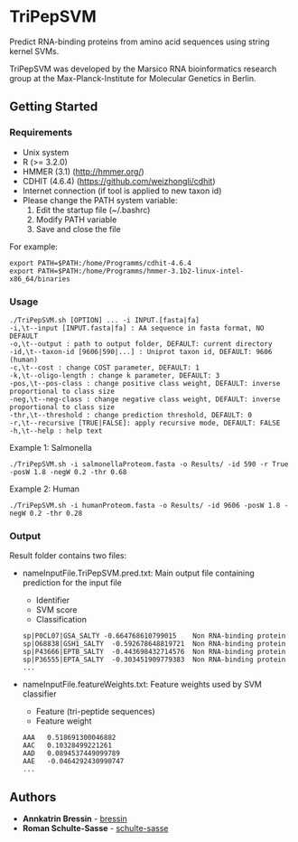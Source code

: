 # TriPepSVM
Predict RNA-binding proteins from amino acid sequences using string kernel SVMs.

TriPepSVM was developed by the Marsico RNA bioinformatics research group at the Max-Planck-Institute for Molecular Genetics in Berlin.

## Getting Started

### Requirements

* Unix system
* R (>= 3.2.0)
* HMMER (3.1) (http://hmmer.org/)
* CDHIT (4.6.4) (https://github.com/weizhongli/cdhit) 
* Internet connection (if tool is applied to new taxon id) 
* Please change the PATH system variable:
  1. Edit the startup file (~/.bashrc)
  2. Modify PATH variable
  3. Save and close the file

For example:
```
export PATH=$PATH:/home/Programms/cdhit-4.6.4
export PATH=$PATH:/home/Programms/hmmer-3.1b2-linux-intel-x86_64/binaries
```

### Usage
```
./TriPepSVM.sh [OPTION] ... -i INPUT.[fasta|fa] 
-i,\t--input [INPUT.fasta|fa] : AA sequence in fasta format, NO DEFAULT 
-o,\t--output : path to output folder, DEFAULT: current directory 
-id,\t--taxon-id [9606|590|...] : Uniprot taxon id, DEFAULT: 9606 (human) 
-c,\t--cost : change COST parameter, DEFAULT: 1 
-k,\t--oligo-length : change k parameter, DEFAULT: 3 
-pos,\t--pos-class : change positive class weight, DEFAULT: inverse proportional to class size 
-neg,\t--neg-class : change negative class weight, DEFAULT: inverse proportional to class size 
-thr,\t--threshold : change prediction threshold, DEFAULT: 0 
-r,\t--recursive [TRUE|FALSE]: apply recursive mode, DEFAULT: FALSE 
-h,\t--help : help text
```

Example 1: Salmonella
```
./TriPepSVM.sh -i salmonellaProteom.fasta -o Results/ -id 590 -r True -posW 1.8 -negW 0.2 -thr 0.68
```

Example 2: Human
```
./TriPepSVM.sh -i humanProteom.fasta -o Results/ -id 9606 -posW 1.8 -negW 0.2 -thr 0.28
```
### Output

Result folder contains two files:

* nameInputFile.TriPepSVM.pred.txt: Main output file containing prediction for the input file
  * Identifier
  * SVM score
  * Classification
  
  ```
  sp|P0CL07|GSA_SALTY -0.664768610799015	Non RNA-binding protein
  sp|O68838|GSH1_SALTY	-0.592678648819721	Non RNA-binding protein
  sp|P43666|EPTB_SALTY	-0.443698432714576	Non RNA-binding protein
  sp|P36555|EPTA_SALTY	-0.303451909779383	Non RNA-binding protein
  ...
  ```
  
* nameInputFile.featureWeights.txt: Feature weights used by SVM classifier
  * Feature (tri-peptide sequences)
  * Feature weight
  
  ```
  AAA	0.518691300046882
  AAC	0.10328499221261
  AAD	0.0894537449099789
  AAE	-0.0464292430990747
  ...
  ```

## Authors

* **Annkatrin Bressin** - [bressin](https://github.molgen.mpg.de/bressin)
* **Roman Schulte-Sasse** - [schulte-sasse](https://github.molgen.mpg.de/sasse)

